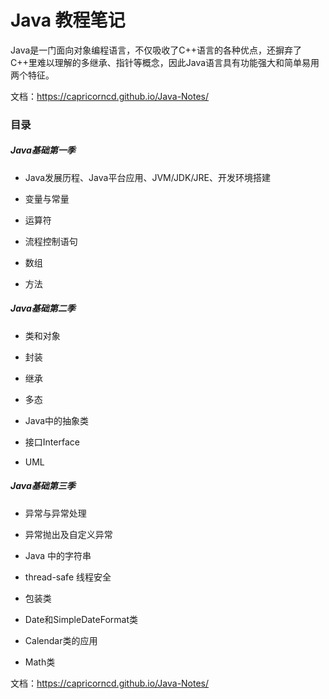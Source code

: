 # Java 教程笔记

Java是一门面向对象编程语言，不仅吸收了C++语言的各种优点，还摒弃了C++里难以理解的多继承、指针等概念，因此Java语言具有功能强大和简单易用两个特征。

文档：https://capricorncd.github.io/Java-Notes/

### 目录

##### Java基础第一季

* Java发展历程、Java平台应用、JVM/JDK/JRE、开发环境搭建

* 变量与常量

* 运算符

* 流程控制语句

* 数组

* 方法

##### Java基础第二季

* 类和对象

* 封装

* 继承

* 多态

* Java中的抽象类

* 接口Interface

* UML

##### Java基础第三季

* 异常与异常处理

* 异常抛出及自定义异常

* Java 中的字符串

* thread-safe 线程安全

* 包装类

* Date和SimpleDateFormat类

* Calendar类的应用

* Math类



文档：https://capricorncd.github.io/Java-Notes/
